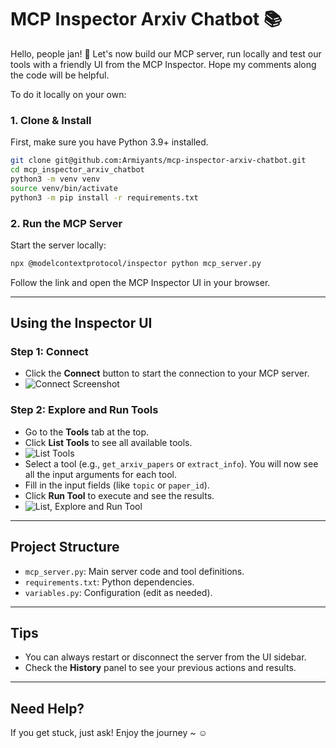 # MCP Inspector Arxiv Chatbot 📚

Hello, people jan! 🤗
Let's now build our MCP server, run locally and test our tools with a friendly UI from the MCP Inspector.
Hope my comments along the code will be helpful. 

To do it locally on your own: 

### 1. Clone & Install

First, make sure you have Python 3.9+ installed.

```bash
git clone git@github.com:Armiyants/mcp-inspector-arxiv-chatbot.git
cd mcp_inspector_arxiv_chatbot
python3 -m venv venv
source venv/bin/activate
python3 -m pip install -r requirements.txt
```

### 2. Run the MCP Server

Start the server locally:

```bash
npx @modelcontextprotocol/inspector python mcp_server.py
```

Follow the link and open the MCP Inspector UI in your browser.

---

## Using the Inspector UI

### Step 1: Connect
- Click the **Connect** button to start the connection to your MCP server.
- ![Connect Screenshot](https://drive.google.com/file/d/1iBb7yDXELNU4C-s6CRk96ukG7SSqL28d/view?usp=sharing)

### Step 2: Explore  and Run Tools
- Go to the **Tools** tab at the top.
- Click **List Tools** to see all available tools.
- ![List Tools](</Users/macbook/Desktop/mcp_inspector_arxiv_chatbot/screenshots/tg_image_3954731087.png>)
- Select a tool (e.g., `get_arxiv_papers` or `extract_info`). You will now see all the input arguments for each tool.
- Fill in the input fields (like `topic` or `paper_id`).
- Click **Run Tool** to execute and see the results.
- ![List, Explore and Run Tool](https://drive.google.com/file/d/1DIcBbQLN8xhdFie0yP3aNZTpo8wrQBdU/view?usp=sharing)

---

## Project Structure
- `mcp_server.py`: Main server code and tool definitions.
- `requirements.txt`: Python dependencies.
- `variables.py`: Configuration (edit as needed).

---

## Tips
- You can always restart or disconnect the server from the UI sidebar.
- Check the **History** panel to see your previous actions and results.

---

## Need Help?
If you get stuck, just ask! 
Enjoy the journey ~ ☺️